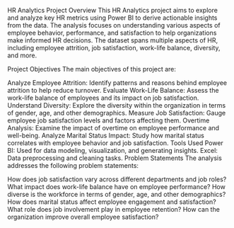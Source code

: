 HR Analytics Project Overview
This HR Analytics project aims to explore and analyze key HR metrics using Power BI to derive actionable insights from the data. The analysis focuses on understanding various aspects of employee behavior, performance, and satisfaction to help organizations make informed HR decisions. The dataset spans multiple aspects of HR, including employee attrition, job satisfaction, work-life balance, diversity, and more.

Project Objectives
The main objectives of this project are:

Analyze Employee Attrition: Identify patterns and reasons behind employee attrition to help reduce turnover.
Evaluate Work-Life Balance: Assess the work-life balance of employees and its impact on job satisfaction.
Understand Diversity: Explore the diversity within the organization in terms of gender, age, and other demographics.
Measure Job Satisfaction: Gauge employee job satisfaction levels and factors affecting them.
Overtime Analysis: Examine the impact of overtime on employee performance and well-being.
Analyze Marital Status Impact: Study how marital status correlates with employee behavior and job satisfaction.
Tools Used
Power BI: Used for data modeling, visualization, and generating insights.
Excel: Data preprocessing and cleaning tasks.
Problem Statements
The analysis addresses the following problem statements:

How does job satisfaction vary across different departments and job roles?
What impact does work-life balance have on employee performance?
How diverse is the workforce in terms of gender, age, and other demographics?
How does marital status affect employee engagement and satisfaction?
What role does job involvement play in employee retention?
How can the organization improve overall employee satisfaction?
